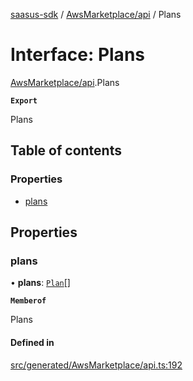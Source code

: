 [saasus-sdk](../README.md) / [AwsMarketplace/api](../modules/AwsMarketplace_api.md) / Plans

# Interface: Plans

[AwsMarketplace/api](../modules/AwsMarketplace_api.md).Plans

**`Export`**

Plans

## Table of contents

### Properties

- [plans](AwsMarketplace_api.Plans.md#plans)

## Properties

### plans

• **plans**: [`Plan`](AwsMarketplace_api.Plan.md)[]

**`Memberof`**

Plans

#### Defined in

[src/generated/AwsMarketplace/api.ts:192](https://github.com/saasus-platform/saasus-sdk-javascript/blob/c67ac22/src/generated/AwsMarketplace/api.ts#L192)
